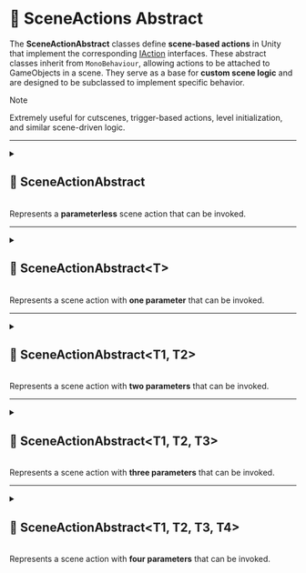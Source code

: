 # 🧩 SceneActions Abstract

The **SceneActionAbstract** classes define **scene-based actions** in Unity that implement the
corresponding [IAction](IAction.md) interfaces.
These abstract classes inherit from `MonoBehaviour`, allowing actions to be attached to GameObjects in a scene.
They serve as a base for **custom scene logic** and are designed to be subclassed to implement specific behavior.

> [!NOTE]
> Extremely useful for cutscenes, trigger-based actions, level initialization, and similar scene-driven logic.

---

<details>
  <summary>
    <h2>🧩 SceneActionAbstract</h2>
    <br> Represents a <b>parameterless</b> scene action that can be invoked.
  </summary>

<br>

```csharp
public abstract class SceneActionAbstract : MonoBehaviour, IAction
```

- **Usage:** Attach to a GameObject and implement `Invoke()` to define custom behavior.

---

### 🏹 Methods

#### `Invoke()`

```csharp
public abstract void Invoke();
```

- **Description:** Executes the action logic.
- **Note:** Must be implemented in derived classes.

---

### 🗂 Example of Usage

This example demonstrates how to create a simple action based on `SceneActionAbstract` and run it from a `GameStartup`
script in Unity.

#### 1. Create a custom action

Here we implement a simple action that prints `Hello World!` when invoked:

```csharp
public sealed class HelloWorldAction : SceneActionAbstract
{
    public override void Invoke() => Debug.Log("Hello World!");
}
```

#### 2. Create the `GameStartup` script

This script will call the action on game start:

```csharp
public sealed class GameStartup : MonoBehaviour
{
    [SerializeField]
    private SceneActionAbstract _action;

    private void Start()
    {
        _action.Invoke();
    }
}
```

#### 3. Assign the action in the Unity Inspector

- Attach the `GameStartup` script to a GameObject in your scene.
- Drag and drop the `HelloWorldAction` component into the `action` parameter in the Inspector.

#### 4. Run the scene

When you start the game, the action is triggered and **"Hello World!"** is printed to the console.

</details>

---

<details>
  <summary>
    <h2>🧩 SceneActionAbstract&lt;T&gt;</h2>
    <br> Represents a scene action with <b>one parameter</b> that can be invoked.
  </summary>

<br>

```csharp
public abstract class SceneActionAbstract<T> : MonoBehaviour, IAction<T>
```

- **Type parameter:** `T` — the input argument type.

---

### 🏹 Methods

#### `Invoke(T arg)`

```csharp
public abstract void Invoke(T arg);
```

- **Description:** Executes the action logic with the provided argument.
- **Parameter:** `arg` – The input argument.

---

### 🗂 Example of Usage

This example shows how to use `SceneActionAbstract<T>` to create an action that destroys objects when they enter a
trigger.

#### 1. Create `DestroyGameObjectAction`

This action takes a `GameObject` and destroys it:

```csharp
public sealed class DestroyGameObjectAction : SceneActionAbstract<GameObject>
{
    public override void Invoke(GameObject go) => GameObject.Destroy(go);
}
```

#### 2. Create `ActionTrigger`

This script invokes the action whenever another object enters the trigger collider:

```csharp
public sealed class ActionTrigger : MonoBehaviour
{
    [SerializeField]
    private SceneActionAbstract<GameObject> _action;

    private void OnTriggerEnter(Collider collider)
    {
        _action.Invoke(collider.gameObject);
    }
}
```

#### 3. Run the scene

Enter **Play Mode** in Unity and any objects that collide with the trigger will be **destroyed automatically**.

</details>

---

<details>
  <summary>
    <h2>🧩 SceneActionAbstract&lt;T1, T2&gt;</h2>
    <br> Represents a scene action with <b>two parameters</b> that can be invoked.
  </summary>

<br>

```csharp
public abstract class SceneActionAbstract<T1, T2> : MonoBehaviour, IAction<T1, T2>
```

- **Type parameters:**
    - `T1` — the first argument
    - `T2` — the second argument

---

### 🏹 Methods

#### `Invoke(T1 arg1, T2 arg2)`

```csharp
public abstract void Invoke(T1 arg1, T2 arg2);
```

- **Description:** Executes the action logic with the provided arguments.
- **Parameters:**
    - `arg1` – The first argument
    - `arg2` – The second argument

---

### 🗂 Example of Usage

This example shows how to use `SceneActionAbstract<T1, T2>` to apply damage to a character.

#### 1. Create `DealDamageAction`

This action takes a **character** and a **damage value**, then applies the damage:

```csharp
public sealed class DealDamageAction : SceneActionAbstract<Character, int>
{
    public override void Invoke(Character character, int damage)
        => character.TakeDamage(damage);
}
```

#### 2. Usage in Gameplay

- Attach the `DealDamageAction` to a GameObject.
- Call `Invoke(targetCharacter, damageAmount)` when you want to apply damage (for example, when an enemy attacks or the
  player steps into a trap).

#### 3. Result

The specified character’s `TakeDamage` method will be executed, reducing its health.

</details>

---

<details>
  <summary>
    <h2>🧩 SceneActionAbstract&lt;T1, T2, T3&gt;</h2>
    <br> Represents a scene action with <b>three parameters</b> that can be invoked.
  </summary>

<br>

```csharp
public abstract class SceneActionAbstract<T1, T2, T3> : MonoBehaviour, IAction<T1, T2, T3>
```

- **Description:** Represents a scene action with **three parameters**.
- **Type parameters:**
    - `T1` — the first argument
    - `T2` — the second argument
    - `T3` — the third argument

---

### 🏹 Methods

#### `Invoke(T1 arg1, T2 arg2, T3 arg3)`

```csharp
public abstract void Invoke(T1 arg1, T2 arg2, T3 arg3);
```

- **Description:** Executes the action logic with the provided arguments.
- **Parameters:**
    - `arg1` – The first argument
    - `arg2` – The second argument
    - `arg3` – The third argument

---

### 🗂 Example of Usage

This example shows how to use `SceneActionAbstract<T1, T2, T3>` with multiple parameters to transfer resources between
two `Storage` components.

#### 1. Create `MoveResourcesAction`

This action takes a **source storage**, a **destination storage**, and an **amount** of resources to move:

```csharp
public sealed class MoveResourcesAction : SceneActionAbstract<Storage, Storage, int>
{
    public override void Invoke(Storage source, Storage destination, int amount)
    {
        source.SpendResources(amount);
        destination.EarnResources(amount);
    }
}
```

#### 2. Usage in Gameplay

- Attach the `MoveResourcesAction` to a GameObject.
- Call `Invoke(source, destination, amount)` when you want to transfer resources.

For example, when a player collects items or trades between inventories, the resources will be deducted from one storage
and added to another.

</details>

---

<details>
  <summary>
    <h2>🧩 SceneActionAbstract&lt;T1, T2, T3, T4&gt;</h2>
    <br> Represents a scene action with <b>four parameters</b> that can be invoked.
  </summary>

<br>

```csharp
public abstract class SceneActionAbstract<T1, T2, T3, T4> : MonoBehaviour, IAction<T1, T2, T3, T4>
```

- **Description:** Represents a scene action with **four parameters**.
- **Type parameters:**
    - `T1` — the first argument
    - `T2` — the second argument
    - `T3` — the third argument
    - `T4` — the fourth argument

---

### 🏹 Methods

#### `Invoke(T1 arg1, T2 arg2, T3 arg3, T4 arg4)`

```csharp
public abstract void Invoke(T1 arg1, T2 arg2, T3 arg3, T4 arg4);
```

- **Description:** Executes the action logic with the provided arguments.
- **Parameters:**
    - `arg1` – The first argument
    - `arg2` – The second argument
    - `arg3` – The third argument
    - `arg4` – The fourth argument

---

### 🗂 Example of Usage

This example demonstrates how to move a `Transform` in a given direction with a specified speed and deltaTime.

#### 1. Create `MoveTransformAction`

This action takes a **Transform**, a **direction vector**, a **speed**, and **deltaTime**, then moves the Transform
accordingly:

```csharp
public sealed class MoveTransformAction : SceneActionAbstract<Transform, Vector3, float, float>
{
    public void Invoke(Transform transform, Vector3 direction, float speed, float deltaTime) => 
        transform.position += direction * (speed * deltaTime);
}
```

#### 2. Usage in Gameplay

- Attach the `MoveTransformAction` to a GameObject.
- Call `Invoke(transform, direction, speed, deltaTime)` in an update loop or event to move the object over time.

#### 3. Result

The GameObject’s position will be updated every frame according to the specified direction and speed, allowing smooth
movement.

</details>
